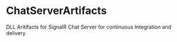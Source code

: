 # ChatServerArtifacts
DLL Aritifacts for SignalR Chat Server for continuous Integration and delivery
